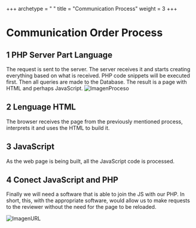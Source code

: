 +++
archetype = " "
title = "Communication Process"
weight = 3
+++

# Communication Order Process

## 1 PHP Server Part Language
The request is sent to the server. The server receives it and starts creating everything based on what is received. PHP code snippets will be executed first. Then all queries are made to the Database. The result is a page with HTML and perhaps JavaScript.
![ImagenProceso](/img/proceso.jpg "Tu imagen") 

## 2 Lenguage HTML
The browser receives the page from the previously mentioned process, interprets it and uses the HTML to build it.

## 3 JavaScript
As the web page is being built, all the JavaScript code is processed.

## 4 Conect JavaScript and PHP
Finally we will need a software that is able to join the JS with our PHP. In short, this, with the appropriate software, would allow us to make requests to the reviewer without the need for the page to be reloaded.

![ImagenURL](/img/url.png "Tu imagen") 







